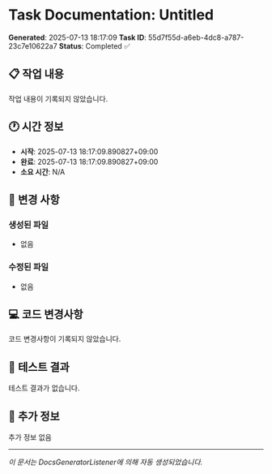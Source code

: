 # Task Documentation: Untitled

**Generated**: 2025-07-13 18:17:09
**Task ID**: 55d7f55d-a6eb-4dc8-a787-23c7e10622a7
**Status**: Completed ✅

## 📋 작업 내용

작업 내용이 기록되지 않았습니다.

## 🕐 시간 정보

- **시작**: 2025-07-13 18:17:09.890827+09:00
- **완료**: 2025-07-13 18:17:09.890827+09:00
- **소요 시간**: N/A

## 📁 변경 사항

### 생성된 파일
- 없음

### 수정된 파일
- 없음

## 💻 코드 변경사항

코드 변경사항이 기록되지 않았습니다.

## 🧪 테스트 결과

테스트 결과가 없습니다.

## 📝 추가 정보

추가 정보 없음

---
*이 문서는 DocsGeneratorListener에 의해 자동 생성되었습니다.*
